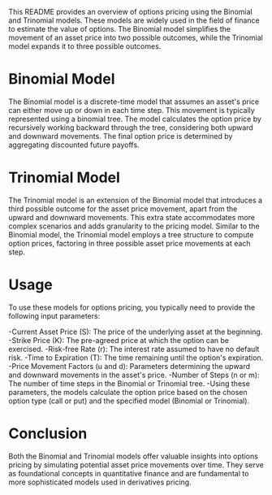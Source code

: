 This README provides an overview of options pricing using the Binomial and Trinomial models. These models are widely used in the field of finance to estimate the value of options. The Binomial model simplifies the movement of an asset price into two possible outcomes, while the Trinomial model expands it to three possible outcomes.

# Binomial Model
The Binomial model is a discrete-time model that assumes an asset's price can either move up or down in each time step. This movement is typically represented using a binomial tree. The model calculates the option price by recursively working backward through the tree, considering both upward and downward movements. The final option price is determined by aggregating discounted future payoffs.

# Trinomial Model
The Trinomial model is an extension of the Binomial model that introduces a third possible outcome for the asset price movement, apart from the upward and downward movements. This extra state accommodates more complex scenarios and adds granularity to the pricing model. Similar to the Binomial model, the Trinomial model employs a tree structure to compute option prices, factoring in three possible asset price movements at each step.

# Usage
To use these models for options pricing, you typically need to provide the following input parameters:

-Current Asset Price (S): The price of the underlying asset at the beginning.
-Strike Price (K): The pre-agreed price at which the option can be exercised.
-Risk-free Rate (r): The interest rate assumed to have no default risk.
-Time to Expiration (T): The time remaining until the option's expiration.
-Price Movement Factors (u and d): Parameters determining the upward and downward movements in the asset's price.
-Number of Steps (n or m): The number of time steps in the Binomial or Trinomial tree.
-Using these parameters, the models calculate the option price based on the chosen option type (call or put) and the specified model (Binomial or Trinomial).

# Conclusion
Both the Binomial and Trinomial models offer valuable insights into options pricing by simulating potential asset price movements over time. They serve as foundational concepts in quantitative finance and are fundamental to more sophisticated models used in derivatives pricing.

